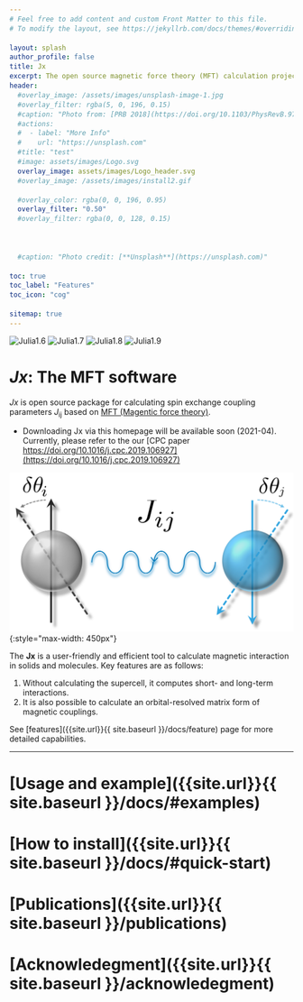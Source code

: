 ```yaml
---
# Feel free to add content and custom Front Matter to this file.
# To modify the layout, see https://jekyllrb.com/docs/themes/#overriding-theme-defaults

layout: splash
author_profile: false
title: Jx
excerpt: The open source magnetic force theory (MFT) calculation project.
header:
  #overlay_image: /assets/images/unsplash-image-1.jpg
  #overlay_filter: rgba(5, 0, 196, 0.15)
  #caption: "Photo from: [PRB 2018](https://doi.org/10.1103/PhysRevB.97.125132)"
  #actions:
  #  - label: "More Info"
  #    url: "https://unsplash.com"
  #title: "test"
  #image: assets/images/Logo.svg
  overlay_image: assets/images/Logo_header.svg
  #overlay_image: /assets/images/install2.gif

  #overlay_color: rgba(0, 0, 196, 0.95)
  overlay_filter: "0.50"
  #overlay_filter: rgba(0, 0, 128, 0.15)



  #caption: "Photo credit: [**Unsplash**](https://unsplash.com)"

toc: true
toc_label: "Features"
toc_icon: "cog"

sitemap: true
---
```



![Julia1.6](https://img.shields.io/badge/Julia-1.6-blue.svg?longCache=true)
![Julia1.7](https://img.shields.io/badge/Julia-1.7-blue.svg?longCache=true)
![Julia1.8](https://img.shields.io/badge/Julia-1.8-blue.svg?longCache=true)
![Julia1.9](https://img.shields.io/badge/Julia-1.9-blue.svg?longCache=true)

# *Jx*: The MFT software
*Jx* is open source package for calculating spin exchange coupling parameters *J*<sub>ij</sub> based on [MFT (Magentic force theory)](acknowledegment/#the-mft-history).

* Downloading Jx via this homepage will be available soon (2021-04).
Currently, please refer to the our [CPC paper https://doi.org/10.1016/j.cpc.2019.106927](https://doi.org/10.1016/j.cpc.2019.106927)

![Logo](assets/images/Logo.svg){:style="max-width: 450px"} <!--- #{:height="55%" width="55%" max-width=20px; } --->




The **Jx** is a user-friendly and efficient tool to calculate magnetic interaction in solids and molecules.
Key features are as follows:
1. Without calculating the supercell, it computes short- and long-term interactions.
1. It is also possible to calculate an orbital-resolved matrix form of magnetic couplings.

See [features]({{site.url}}{{ site.baseurl }}/docs/feature) page for more detailed capabilities.

---
# [Usage and example]({{site.url}}{{ site.baseurl }}/docs/#examples)

# [How to install]({{site.url}}{{ site.baseurl }}/docs/#quick-start)

# [Publications]({{site.url}}{{ site.baseurl }}/publications)

# [Acknowledegment]({{site.url}}{{ site.baseurl }}/acknowledegment)
